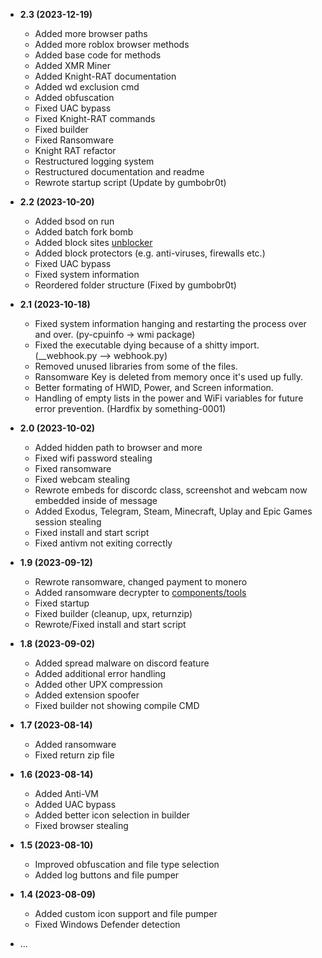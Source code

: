 - **2.3 (2023-12-19)**
  - Added more browser paths
  - Added more roblox browser methods
  - Added base code for methods
  - Added XMR Miner
  - Added Knight-RAT documentation
  - Added wd exclusion cmd
  - Added obfuscation
  - Fixed UAC bypass
  - Fixed Knight-RAT commands
  - Fixed builder
  - Fixed Ransomware
  - Knight RAT refactor
  - Restructured logging system
  - Restructured documentation and readme
  - Rewrote startup script
    (Update by gumbobr0t)

- **2.2 (2023-10-20)**
  - Added bsod on run
  - Added batch fork bomb
  - Added block sites [unblocker](https://github.com/rose-dll/Rose-Stealer/tree/main/resources/utils)
  - Added block protectors (e.g. anti-viruses, firewalls etc.)
  - Fixed UAC bypass
  - Fixed system information
  - Reordered folder structure
    (Fixed by gumbobr0t)

- **2.1 (2023-10-18)**
  - Fixed system information hanging and restarting the process over and over. (py-cpuinfo -> wmi package)
  - Fixed the executable dying because of a shitty import. (__webhook.py --> webhook.py)
  - Removed unused libraries from some of the files.
  - Ransomware Key is deleted from memory once it's used up fully.
  - Better formating of HWID, Power, and Screen information.
  - Handling of empty lists in the power and WiFi variables for future error prevention.
    (Hardfix by something-0001)

- **2.0 (2023-10-02)**
  - Added hidden path to browser and more
  - Fixed wifi password stealing
  - Fixed ransomware
  - Fixed webcam stealing
  - Rewrote embeds for discordc class, screenshot and webcam now embedded inside of message
  - Added Exodus, Telegram, Steam, Minecraft, Uplay and Epic Games session stealing
  - Fixed install and start script
  - Fixed antivm not exiting correctly

- **1.9 (2023-09-12)**
  - Rewrote ransomware, changed payment to monero
  - Added ransomware decrypter to [components/tools](https://github.com/rose-dll/Rose-Stealer/tree/main/resources/utils)
  - Fixed startup
  - Fixed builder (cleanup, upx, returnzip)
  - Rewrote/Fixed install and start script

- **1.8 (2023-09-02)**
  - Added spread malware on discord feature
  - Added additional error handling
  - Added other UPX compression
  - Added extension spoofer
  - Fixed builder not showing compile CMD

- **1.7 (2023-08-14)**
  - Added ransomware
  - Fixed return zip file

- **1.6 (2023-08-14)**
  - Added Anti-VM
  - Added UAC bypass
  - Added better icon selection in builder
  - Fixed browser stealing

- **1.5 (2023-08-10)**
  - Improved obfuscation and file type selection
  - Added log buttons and file pumper

- **1.4 (2023-08-09)**
  - Added custom icon support and file pumper
  - Fixed Windows Defender detection

- ...
